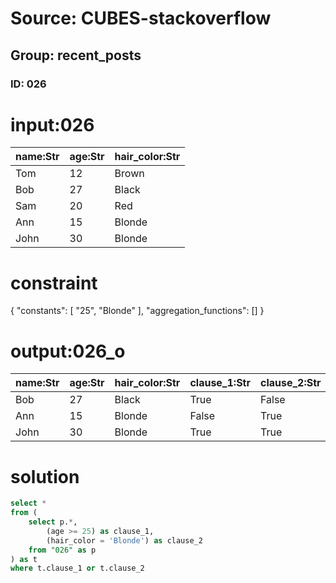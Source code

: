 # Source: CUBES-stackoverflow
## Group: recent_posts
### ID: 026

# input:026

| name:Str | age:Str | hair_color:Str |
|---|---|---|
| Tom | 12 | Brown |
| Bob | 27 | Black |
| Sam | 20 | Red |
| Ann | 15 | Blonde |
| John | 30 | Blonde |

# constraint

{
  "constants": [
    "25",
    "Blonde"
  ],
  "aggregation_functions": []
}

# output:026_o

| name:Str | age:Str | hair_color:Str | clause_1:Str | clause_2:Str |
|---|---|---|---|---|
| Bob | 27 | Black | True | False |
| Ann | 15 | Blonde | False | True |
| John | 30 | Blonde | True | True |

# solution

```sql
select *
from (
    select p.*,
        (age >= 25) as clause_1,
        (hair_color = 'Blonde') as clause_2
    from "026" as p
) as t
where t.clause_1 or t.clause_2
```
